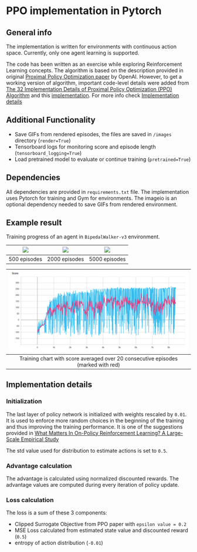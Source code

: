 # PPO implementation in Pytorch

## General info
The implementation is written for environments with continuous action space. Currently, only one agent learning is supported.

The code has been written as an exercise while exploring Reinforcement Learning concepts. 
The algorithm is based on the description provided in original [Proximal Policy Optimization paper](https://arxiv.org/abs/1707.06347) by OpenAI. However, to get a working version of algorithm, important code-level details were added from [The 32 Implementation Details of Proximal Policy Optimization (PPO) Algorithm](https://costa.sh/blog-the-32-implementation-details-of-ppo.html) and this [implementation](https://github.com/nikhilbarhate99/PPO-PyTorch). For more info check [Implementation details](#implementation-details)

## Additional Functionality
- Save GIFs from rendered episodes, the files are saved in `/images` directory (`render=True`) 
- Tensorboard logs for monitoring score and episode length (`tensorboard_logging=True`)
- Load pretrained model to evaluate or continue training (`pretrained=True`)
## Dependencies
All dependencies are provided in `requirements.txt` file.
The implementation uses Pytorch for training and Gym for environments. The imageio is an optional dependency needed to save GIFs from rendered environment. 

## Example result
Training progress of an agent in `BipedalWalker-v3` environment.

![](images/walker_500.gif) | ![](images/walker_2000.gif) | ![](images/walker_5000.gif)
:---: | :---: | :---:
500 episodes | 2000 episodes | 5000 episodes

 | ![](images/walker_chart2.png) |
 | :---: |
| Training chart with score averaged over 20 consecutive episodes (marked with red) | 

## Implementation details

### Initialization
The last layer of policy network is initialized with weights rescaled by `0.01`. It is used to enforce more random choices in the beginning of the training and thus improving the training performance. It is one of the suggestions provided in [What Matters In On-Policy Reinforcement Learning? A Large-Scale Empirical Study](https://arxiv.org/abs/2006.05990)

The std value used for distribution to estimate actions is set to `0.5`.

### Advantage calculation

The advantage is calculated using normalized discounted rewards. The advantage values are computed during every iteration of policy update. 

### Loss calculation

The loss is a sum of these 3 components:
- Clipped Surrogate Objective from PPO paper with `epsilon value = 0.2`
- MSE Loss calculated from estimated state value and discounted reward (`0.5`)
- entropy of action distribution (`-0.01`)
